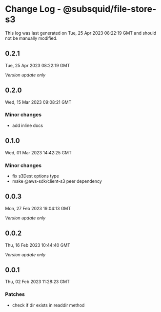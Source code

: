 # Change Log - @subsquid/file-store-s3

This log was last generated on Tue, 25 Apr 2023 08:22:19 GMT and should not be manually modified.

## 0.2.1
Tue, 25 Apr 2023 08:22:19 GMT

_Version update only_

## 0.2.0
Wed, 15 Mar 2023 09:08:21 GMT

### Minor changes

- add inline docs

## 0.1.0
Wed, 01 Mar 2023 14:42:25 GMT

### Minor changes

- fix s3Dest options type
- make @aws-sdk/client-s3 peer dependency

## 0.0.3
Mon, 27 Feb 2023 19:04:13 GMT

_Version update only_

## 0.0.2
Thu, 16 Feb 2023 10:44:40 GMT

_Version update only_

## 0.0.1
Thu, 02 Feb 2023 11:28:23 GMT

### Patches

- check if dir exists in readdir method

